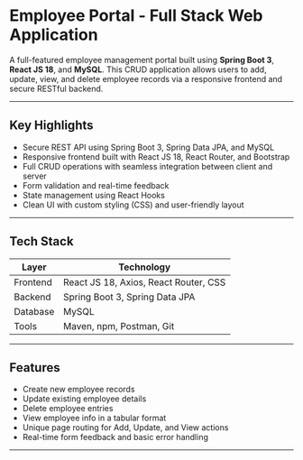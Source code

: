 # Employee Portal - Full Stack Web Application

A full-featured employee management portal built using **Spring Boot 3**, **React JS 18**, and **MySQL**. This CRUD application allows users to add, update, view, and delete employee records via a responsive frontend and secure RESTful backend.

---

## Key Highlights

- Secure REST API using Spring Boot 3, Spring Data JPA, and MySQL
- Responsive frontend built with React JS 18, React Router, and Bootstrap
- Full CRUD operations with seamless integration between client and server
- Form validation and real-time feedback
- State management using React Hooks
- Clean UI with custom styling (CSS) and user-friendly layout

---

## Tech Stack

| Layer       | Technology                            |
|-------------|----------------------------------------|
| Frontend    | React JS 18, Axios, React Router, CSS |
| Backend     | Spring Boot 3, Spring Data JPA        |
| Database    | MySQL                                 |
| Tools       | Maven, npm, Postman, Git              |

---

## Features

- Create new employee records
- Update existing employee details
- Delete employee entries
- View employee info in a tabular format
- Unique page routing for Add, Update, and View actions
- Real-time form feedback and basic error handling

---

